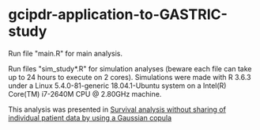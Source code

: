 # gcipdr-application-to-GASTRIC-study

Run file "main.R" for main analysis.

Run files "sim_study*.R" for simulation analyses (beware each file can take up to 24 hours to execute on 2 cores). Simulations were made with R 3.6.3 under a Linux 5.4.0-81-generic 18.04.1-Ubuntu system on a Intel(R) Core(TM) i7-2640M CPU @ 2.80GHz machine.  

This analysis was presented in [Survival analysis without sharing of individual patient data by using a Gaussian copula](https://onlinelibrary.wiley.com/doi/10.1002/pst.2415)
